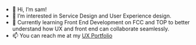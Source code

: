 - 👋 Hi, I’m sam!
- 👀 I’m interested in Service Design and User Experience design.
- 🌱 Currently learning Front End Development on FCC and TOP to better understand how UX and front end can collaborate seamlessly.
- 📫 You can reach me at my <a href="https://www.samuelquah.com">UX Portfolio</a>

<!---
samqjw/samqjw is a ✨ special ✨ repository because its `README.md` (this file) appears on your GitHub profile.
You can click the Preview link to take a look at your changes.
--->
